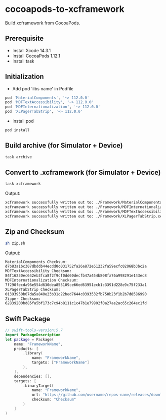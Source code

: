# cocoapods-to-xcframework

Build xcframework from CocoaPods.

## Prerequisite

- Install Xcode 14.3.1
- Install CocoaPods 1.12.1
- Install task

## Initialization

- Add pod 'libs name' in Podfile

```sh
pod 'MaterialComponents', '~> 112.0.0'
pod 'MDFTextAccessibility', '~> 112.0.0'
pod 'MDFInternationalization', '~> 112.0.0'
pod 'XLPagerTabStrip', '~> 112.0.0'
```

- Install pod

```sh
pod install
```

## Build archive (for Simulator + Device)

```sh
task archive
```

## Convert to .xcframework (for Simulator + Device)

```sh
task xcframework
```

Output:

```sh
xcframework successfully written out to: ./Framework/MaterialComponents.xcframework
xcframework successfully written out to: ./Framework/MDFInternationalization.xcframework
xcframework successfully written out to: ./Framework/MDFTextAccessibility.xcframework
xcframework successfully written out to: ./Framework/XLPagerTabStrip.xcframework
```

## Zip and Checksum

```sh
sh zip.sh
```

Output:

```sh
MaterialComponents Checksum:
d7b83a1bc307dbddb44ecdd0c031752fa26a872e51232fa59ecfc02068b3bc2a
MDFTextAccessibility Checksum:
84f16230ec642eb3fca8f2f9cf0dd60decfb47a454b808fa76a998291e143ec8
MDFInternationalization Checksum:
7f290fecda96e554d630dea855109ce66ed63951ecb1c3391d228e9c75f233a1
XLPagerTabStrip Checksum:
01393950b07da5a840e23b31c22bed7644c0393532fb750b23f1b2b7d8586990
Zipper Checksum:
62839200bd85fa5bf173c7c94b8111c1c47b1e79902f0a27ae2ac65c264ec1fd
```

## Swift Package

```swift
// swift-tools-version:5.7
import PackageDescription
let package = Package(
    name: "FrameworkName",
    products: [
        .library(
            name: "FrameworkName",
            targets: ["FrameworkName"]
        ),
    ],
    dependencies: [],
    targets: [
        .binaryTarget(
            name: "FrameworkName",
            url: "https://github.com/username/repos-name/releases/download/x.y.z/FrameworkName.xcframework.zip",
            checksum: "Checksum"
        )
    ]
)
```
